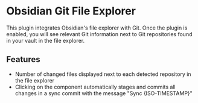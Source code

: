 # Obsidian Git File Explorer

This plugin integrates Obsidian's file explorer with Git. Once the plugin is enabled, you will see relevant Git information next to Git repositories found in your vault in the file explorer.

## Features

- Number of changed files displayed next to each detected repository in the file explorer
- Clicking on the component automatically stages and commits all changes in a sync commit with the message "Sync {ISO-TIMESTAMP}"
